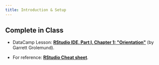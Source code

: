 ```yaml
---
title: Introduction & Setup
---
```


## Complete in Class

- DataCamp Lesson: **[RStudio IDE, Part I, Chapter 1: "Orientation"](https://www.datacamp.com/courses/working-with-the-rstudio-ide-part-1)** (by Garrett Grolemund).

- For reference: **[RStudio Cheat sheet](../../files/rstudio-ide.pdf)**.
